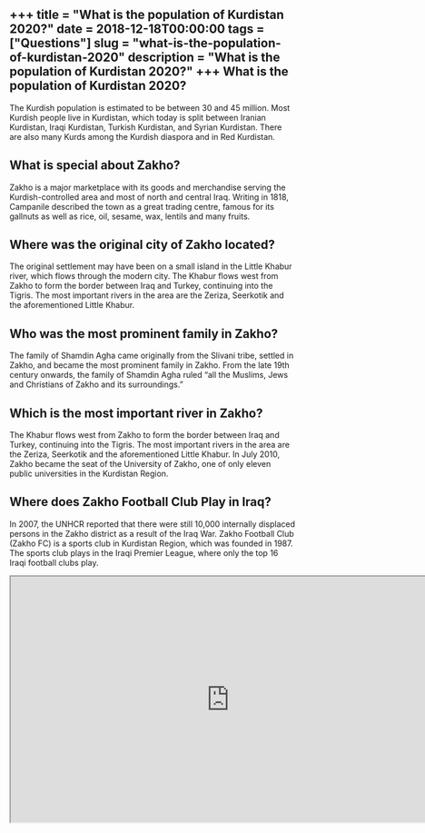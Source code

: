 +++
title = "What is the population of Kurdistan 2020?"
date = 2018-12-18T00:00:00
tags = ["Questions"]
slug = "what-is-the-population-of-kurdistan-2020"
description = "What is the population of Kurdistan 2020?"
+++
What is the population of Kurdistan 2020?
-----------------------------------------

The Kurdish population is estimated to be between 30 and 45 million. Most Kurdish people live in Kurdistan, which today is split between Iranian Kurdistan, Iraqi Kurdistan, Turkish Kurdistan, and Syrian Kurdistan. There are also many Kurds among the Kurdish diaspora and in Red Kurdistan.

What is special about Zakho?
----------------------------

Zakho is a major marketplace with its goods and merchandise serving the Kurdish-controlled area and most of north and central Iraq. Writing in 1818, Campanile described the town as a great trading centre, famous for its gallnuts as well as rice, oil, sesame, wax, lentils and many fruits.

Where was the original city of Zakho located?
---------------------------------------------

The original settlement may have been on a small island in the Little Khabur river, which flows through the modern city. The Khabur flows west from Zakho to form the border between Iraq and Turkey, continuing into the Tigris. The most important rivers in the area are the Zeriza, Seerkotik and the aforementioned Little Khabur.

Who was the most prominent family in Zakho?
-------------------------------------------

The family of Shamdin Agha came originally from the Slivani tribe, settled in Zakho, and became the most prominent family in Zakho. From the late 19th century onwards, the family of Shamdin Agha ruled “all the Muslims, Jews and Christians of Zakho and its surroundings.”

Which is the most important river in Zakho?
-------------------------------------------

The Khabur flows west from Zakho to form the border between Iraq and Turkey, continuing into the Tigris. The most important rivers in the area are the Zeriza, Seerkotik and the aforementioned Little Khabur. In July 2010, Zakho became the seat of the University of Zakho, one of only eleven public universities in the Kurdistan Region.

Where does Zakho Football Club Play in Iraq?
--------------------------------------------

In 2007, the UNHCR reported that there were still 10,000 internally displaced persons in the Zakho district as a result of the Iraq War. Zakho Football Club (Zakho FC) is a sports club in Kurdistan Region, which was founded in 1987. The sports club plays in the Iraqi Premier League, where only the top 16 Iraqi football clubs play.

<iframe allow="accelerometer; autoplay; clipboard-write; encrypted-media; gyroscope; picture-in-picture" allowfullscreen="" class="__youtube_prefs__  epyt-is-override  no-lazyload" data-no-lazy="1" data-origheight="433" data-origwidth="770" data-skipgform_ajax_framebjll="" height="433" id="_ytid_44826" loading="lazy" src="https://www.youtube.com/embed/i0yjQ3Jgshc?enablejsapi=1&autoplay=0&cc_load_policy=0&cc_lang_pref=&iv_load_policy=1&loop=0&modestbranding=0&rel=1&fs=1&playsinline=0&autohide=2&theme=dark&color=red&controls=1&" title="YouTube player" width="770"></iframe>